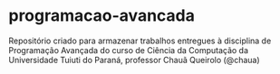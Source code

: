 # programacao-avancada
Repositório criado para armazenar trabalhos entregues à disciplina de Programação Avançada do curso de Ciência da Computação da Universidade Tuiuti do Paraná, professor Chauã Queirolo (@chaua)
